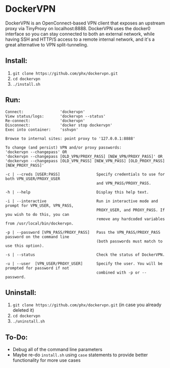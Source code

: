 # DockerVPN

DockerVPN is an OpenConnect-based VPN client that exposes an upstream proxy via TinyProxy on localhost:8888. DockerVPN uses the docker0 interface so you can stay connected to both an external network, while having SSH and HTTP/S access to a remote internal network, and it's a great alternative to VPN split-tunneling. 

## Install:
1. `git clone https://github.com/phx/dockervpn.git`
2. `cd dockervpn`
3. `./install.sh`

## Run:
```
Connect:                'dockervpn'
View status/logs:       'dockervpn --status'
Re-connect:             'dockervpn'
Disconnect:             'docker stop dockervpn'
Exec into container:    'sshvpn'

Browse to internal sites: point proxy to '127.0.0.1:8888'

To change (and persist) VPN and/or proxy passwords:
'dockervpn --changepass' OR
'dockervpn --changepass [OLD_VPN/PROXY_PASS] [NEW_VPN/PROXY_PASS]' OR
'dockervpn --changepass [OLD_VPN_PASS] [NEW_VPN_PASS] [OLD_PROXY_PASS] [NEW_PROXY_PASS]'

-c | --creds [USER:PASS]                Specify credentials to use for both VPN_USER/PROXY_USER
                                        and VPN_PASS/PROXY_PASS.

-h | --help                             Display this help text.

-i | --interactive                      Run in interactive mode and prompt for VPN_USER, VPN_PASS,
                                        PROXY_USER, and PROXY_PASS. If you wish to do this, you can
                                        remove any hardcoded variables from /usr/local/bin/dockervpn.

-p | --password [VPN_PASS/PROXY_PASS]   Pass the VPN_PASS/PROXY_PASS password on the command line
                                        (both passwords must match to use this option).

-s | --status                           Check the status of DockerVPN.

-u | --user  [VPN_USER/PROXY_USER]      Specify the user. You will be prompted for password if not
                                        combined with -p or --password.
```
## Uninstall:
1. `git clone https://github.com/phx/dockervpn.git` (in case you already deleted it)
2. `cd dockervpn`
3. `./uninstall.sh`

## To-Do:
- Debug all of the command line parameters
- Maybe re-do `install.sh` using `case` statements to provide better functionality for more use cases
